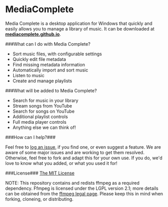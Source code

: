 # MediaComplete #

Media Complete is a desktop application for Windows that quickly and easily allows you to manage a library of music. It can be downloaded at [**mediacomplete.github.io**](http://mediacomplete.github.io).


###What can I do with Media Complete?

* Sort music files, with configurable settings
* Quickly edit file metadata
* Find missing metadata information
* Automatically import and sort music
* Listen to music
* Create and manage playlists

###What will be added to Media Complete?

* Search for music in your library
* Stream songs from YouTube
* Search for songs on YouTube
* Additional playlist controls
* Full media player controls
* Anything else we can think of!


###How can I help?###

Feel free to [log an issue](https://github.com/MediaComplete/MediaComplete/issues/new), if you find one, or even suggest a feature. We are aware of some major issues and are working to get them resolved. 
Otherwise, feel free to fork and adapt this for your own use. If you do, we'd love to know what you added, or what you used it for! 

###License###
[The MIT License](http://opensource.org/licenses/MIT)

NOTE: This repository contains and redists ffmpeg as a required dependency. Ffmpeg is licensed under the LGPL version 2.1; more details can be obtained from the [ffmpeg legal page](https://ffmpeg.org/legal.html). Please keep this in mind when forking, cloneing, or distributing. 
